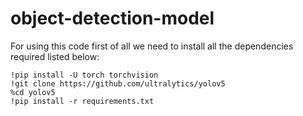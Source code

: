 # object-detection-model

For using this code first of all we need to install all the dependencies required listed below:

~~~
!pip install -U torch torchvision
!git clone https://github.com/ultralytics/yolov5
%cd yolov5
!pip install -r requirements.txt
~~~
